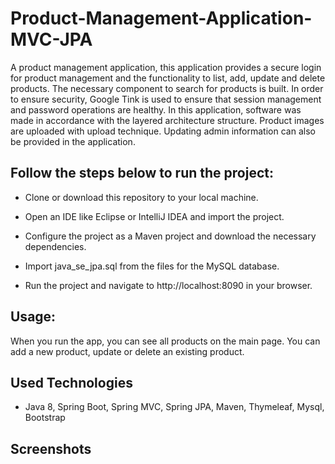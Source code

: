 
# Product-Management-Application-MVC-JPA

A product management application, this application provides a secure login for product management and the functionality to list, add, update and delete products. The necessary component to search for products is built. In order to ensure security, Google Tink is used to ensure that session management and password operations are healthy. In this application, software was made in accordance with the layered architecture structure. Product images are uploaded with upload technique. Updating admin information can also be provided in the application.

## Follow the steps below to run the project:

 - Clone or download this repository to your local machine.

 - Open an IDE like Eclipse or IntelliJ IDEA and import the project.

 - Configure the project as a Maven project and download the necessary dependencies.

 - Import java_se_jpa.sql from the files for the MySQL database.

 - Run the project and navigate to http://localhost:8090 in your browser.


## Usage:

When you run the app, you can see all products on the main page. You can add a new product, update or delete an existing product. 

  
## Used Technologies
 - Java 8, Spring Boot, Spring MVC, Spring JPA, Maven, Thymeleaf, Mysql, Bootstrap




  
## Screenshots


  
